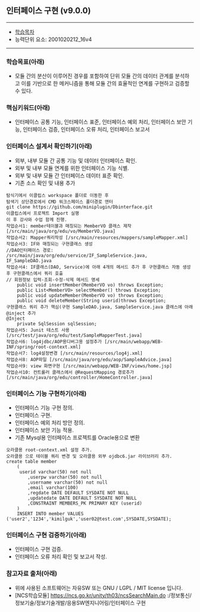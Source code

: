 ## 인터페이스 구현 (v9.0.0)
 
---

- [학습목차](https://github.com/miniplugin/human)
- 능력단위 요소: 2001020212_16v4

---

### 학습목표(아래)

- 모듈 간의 분산이 이루어진 경우를 포함하여 단위 모듈 간의 데이터 관계를 분석하고 이를 기반으로 한 메커니즘을 통해 모듈 간의 효율적인 연계를 구현하고 검증할 수 있다.

### 핵심키워드(아래)

- 인터페이스 공통 기능, 인터페이스 표준, 인터페이스 예외 처리, 인터페이스 보안 기능, 인터페이스 검증, 인터페이스 오류 처리, 인터페이스 보고서 

### 인터페이스 설계서 확인하기(아래)

- 외부, 내부 모듈 간 공통 기능 및 데이터 인터페이스 확인.
- 외부 및 내부 모듈 연계를 위한 인터페이스 기능 식별.
- 외부 및 내부 모듈 간 인터페이스 데이터 표준 확인.
- 기존 소스 확인 및 내용 추가

```
탐식기에서 이클립스 workspace 폴더로 이동한 후
탐색기 상단경로에서 CMD 워크스페이스 폴더경로 엔터
git clone https://github.com/miniplugin/Dbinterface.git
이클립스에서 프로젝트 Import 실행
이 후 강사와 수업 함께 진행.
작업순서1: member테이블과 매칭되는 MemberVO 클래스 제작 [/src/main/java/org/edu/vo/MemberVO.java]
작업순서2: Mapper쿼리작성 [/src/main/resources/mappers/sampleMapper.xml]
작업순서3: IF와 매칭되는 구현클래스 생성
//DAO인터페이스 경로: /src/main/java/org/edu/service/IF_SampleService.java, IF_SampleDAO.java
작업순서4: IF클래스(DAO, Service)에 아래 4개의 메서드 추가 후 구현클래스 자동 생성 후 구현클래스에서 쿼리 호출
// 회원정보 입력-조회-수정-삭제 메서드 명세
	public void insertMember(MemberVO vo) throws Exception;
	public List<MemberVO> selectMember() throws Exception;
	public void updateMember(MemberVO vo) throws Exception;
	public void deleteMember(String userid)throws Exception;
구현클래스 쿼리 추가 핵심(구현 SampleDAO.java, SampleService.java 클래스에 아래 @inject 추가
@Inject
	private SqlSession sqlSession;
작업순서5: Junit 테스트 사용 [/src/test/java/org/edu/test/SampleMapperTest.java]
작업순서6: log4jdbc/AOP용디버그용 설정추가 [/src/main/webapp/WEB-INF/spring/root-context.xml]
작업순서7: log4설정변경 [/src/main/resources/log4j.xml]
작업순서8: AOP파일 [/src/main/java/org/edu/aop/SampleAdvice.java]
작업순서9: view 화면구현 [/src/main/webapp/WEB-INF/views/home.jsp]
작업순서10: 컨트롤러 클래스에서 @RequestMapping 경로추가 [/src/main/java/org/edu/controller/HomeController.java]
```

### 인터페이스 기능 구현하기(아래)

- 인터페이스 기능 구현 정의.
- 인터페이스 구현.
- 인터페이스 예외 처리 방안 정의.
- 인터페이스 보안 기능 적용.
- 기존 Mysql용 인터페이스 프로젝트를 Oracle용으로 변환

```
오라클용 root-context.xml 설정 추가.
오라클용 으로 테이블 쿼리 변경 및 오라클용 외부 ojdbc6.jar 라이브러리 추가.
create table member
	(
	 userid varchar(50) not null
	    ,userpw varchar(50) not null
	    ,username varchar(50) not null
	    ,email varchar(100)
	    ,regdate DATE DEFAULT SYSDATE NOT NULL
	    ,updatedate DATE DEFAULT SYSDATE NOT NULL
	    ,CONSTRAINT MEMBERS_PK PRIMARY KEY (userid)
	)
    INSERT INTO member VALUES ('user2','1234','kimilguk','user02@test.com',SYSDATE,SYSDATE);
```

### 인터페이스 구현 검증하기(아래)

- 인터페이스 구현 검증.
- 인터페이스 오류 처리 확인 및 보고서 작성.

### 참고자료 출처(아래)

- 위에 사용된 소프트웨어는 자유SW 또는 GNU / LGPL / MIT license 입니다.
- [NCS학습모듈] https://ncs.go.kr/unity/th03/ncsSearchMain.do :/정보통신/정보기술/정보기술개발/응용SW엔지니어링/인터페이스 구현
